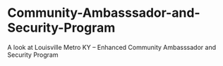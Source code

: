# Community-Ambasssador-and-Security-Program
A look at Louisville Metro KY – Enhanced Community Ambasssador and Security Program
